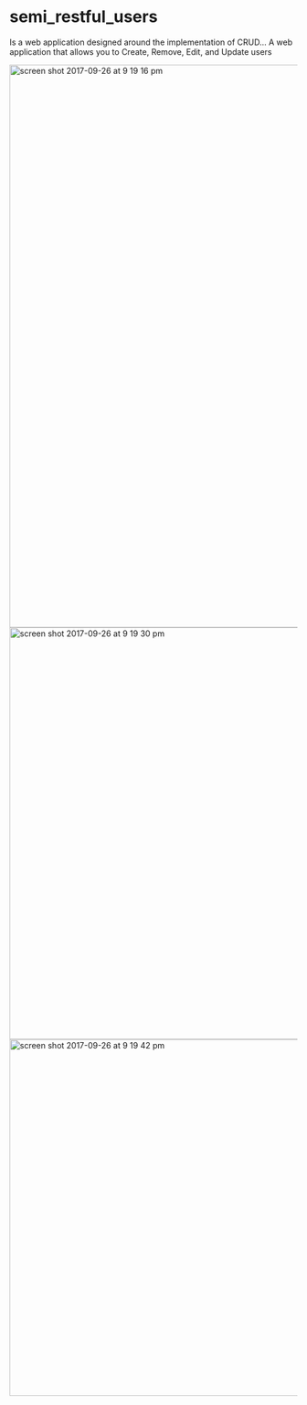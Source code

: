 # semi_restful_users
Is a web application designed around the implementation of CRUD... A web application that allows you to Create, Remove, Edit, and Update users

<img width="985" alt="screen shot 2017-09-26 at 9 19 16 pm" src="https://user-images.githubusercontent.com/21295244/30891299-7ec0bf10-a300-11e7-8bb9-3803a2c224de.png">
<img width="721" alt="screen shot 2017-09-26 at 9 19 30 pm" src="https://user-images.githubusercontent.com/21295244/30891301-80451840-a300-11e7-97c6-ec1e4c55bc71.png">
<img width="624" alt="screen shot 2017-09-26 at 9 19 42 pm" src="https://user-images.githubusercontent.com/21295244/30891302-8210d934-a300-11e7-9a0e-18af7508222e.png">
<img width="972" alt="screen shot 2017-09-26 at 9 19 52 pm" src="https://user-images.githubusercontent.com/21295244/30891306-83dc3d6c-a300-11e7-8d36-220a5bbf9ebd.png
